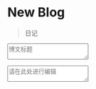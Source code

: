 # New Blog

> 日记

<textarea class="blog-title" placeholder="博文标题"></textarea>

> 

<textarea class="blog-editor" placeholder="请在此处进行编辑"></textarea>


